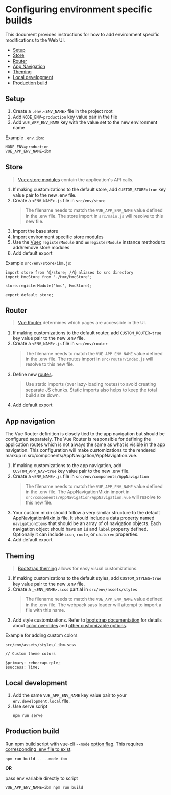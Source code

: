 # Configuring environment specific builds

This document provides instructions for how to add environment specific modifications to the Web UI.

- [Setup](#setup)
- [Store](#store)
- [Router](#router)
- [App Navigation](#app-navigation)
- [Theming](#theming)
- [Local development](#local-development)
- [Production build](#production-build)

## Setup

1. Create a `.env.<ENV_NAME>` file in the project root
2. Add `NODE_ENV=production` key value pair in the file
3. Add `VUE_APP_ENV_NAME` key with the value set to the new environment name

Example `.env.ibm`:

```
NODE_ENV=production
VUE_APP_ENV_NAME=ibm
```

## Store

> [Vuex store modules](https://vuex.vuejs.org/guide/modules.html) contain the application's API calls.

1. If making customizations to the default store, add `CUSTOM_STORE=true` key value pair to the new .env file.
2. Create a `<ENV_NAME>.js` file in `src/env/store`
    > The filename needs to match the `VUE_APP_ENV_NAME` value defined in the .env file. The store import in `src/main.js` will resolve to this new file.
3. Import the base store
4. Import environment specific store modules
5. Use the [Vuex](https://vuex.vuejs.org/api/#registermodule) `registerModule` and `unregisterModule` instance methods to add/remove store modules
6. Add default export

Example `src/env/store/ibm.js`:

```
import store from '@/store; //@ aliases to src directory
import HmcStore from './Hmc/HmcStore';

store.registerModule('hmc', HmcStore);

export default store;
```

## Router

> [Vue Router](https://router.vuejs.org/guide/) determines which pages are accessible in the UI.

1. If making customizations to the default router, add `CUSTOM_ROUTER=true` key value pair to the new .env file.
2. Create a `<ENV_NAME>.js` file in `src/env/router`
    > The filename needs to match the `VUE_APP_ENV_NAME` value defined in the .env file. The routes import in `src/router/index.js` will resolve to this new file.
3. Define new [routes](https://router.vuejs.org/api/#routes).
    > Use static imports (over lazy-loading routes) to avoid creating separate JS chunks. Static imports also helps to keep the total build size down.
4. Add default export

## App navigation

The Vue Router definition is closely tied to the app navigation but should be configured separately.
The Vue Router is responsible for defining the application routes which is not always the same as what is visible in the app navigation.
This configuration will make customizations to the rendered markup in src/components/AppNavigation/AppNavigation.vue.

1. If making customizations to the app navigation, add `CUSTOM_APP_NAV=true` key value pair to the new .env file.
2. Create a `<ENV_NAME>.js` file in `src/env/components/AppNavigation`
    > The filename needs to match the `VUE_APP_ENV_NAME` value defined in the .env file. The AppNavigationMixin import in `src/components/AppNavigation/AppNavigation.vue` will resolve to this new file.
3. Your custom mixin should follow a very similar structure to the default AppNavigationMixin.js file. It should include a data property named `navigationItems` that should be an array of of navigation objects. Each navigation object should have an `id` and `label` property defined. Optionally it can include `icon`, `route`, or `children` properties.
4. Add default export

## Theming

>[Bootstrap theming](https://getbootstrap.com/docs/4.5/getting-started/theming/) allows for easy visual customizations.

1. If making customizations to the default styles, add `CUSTOM_STYLES=true` key value pair to the new .env file.
2. Create a `_<ENV_NAME>.scss` partial in `src/env/assets/styles`
    > The filename needs to match the `VUE_APP_ENV_NAME` value defined in the .env file. The webpack sass loader will attempt to import a file with this name.
3. Add style customizations. Refer to [bootstrap documentation](https://getbootstrap.com/docs/4.5/getting-started/theming/) for details about [color overrides](https://getbootstrap.com/docs/4.5/getting-started/theming/#variable-defaults) and [other customizable options](https://getbootstrap.com/docs/4.5/getting-started/theming/#sass-options).

Example for adding custom colors

`src/env/assets/styles/_ibm.scss`

```
// Custom theme colors

$primary: rebeccapurple;
$success: lime;
```

## Local development

1. Add the same `VUE_APP_ENV_NAME` key value pair to your `env.development.local` file.
2. Use serve script
    ```
    npm run serve
    ```

## Production build

Run npm build script with vue-cli `--mode` [option flag](https://cli.vuejs.org/guide/mode-and-env.html#modes). This requires [corresponding .env file to exist](#setup).


```
npm run build -- --mode ibm
```


**OR**

pass env variable directly to script

```
VUE_APP_ENV_NAME=ibm npm run build
```